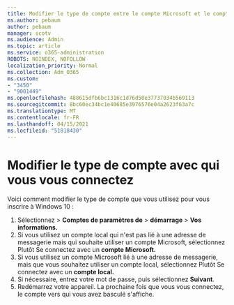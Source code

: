 ```yaml
---
title: Modifier le type de compte entre le compte Microsoft et le compte local
ms.author: pebaum
author: pebaum
manager: scotv
ms.audience: Admin
ms.topic: article
ms.service: o365-administration
ROBOTS: NOINDEX, NOFOLLOW
localization_priority: Normal
ms.collection: Adm_O365
ms.custom:
- "3450"
- "9001449"
ms.openlocfilehash: 488615dfb6bc1316c1d76d50e37737034b569113
ms.sourcegitcommit: 8bc60ec34bc1e40685e3976576e04a2623f63a7c
ms.translationtype: MT
ms.contentlocale: fr-FR
ms.lasthandoff: 04/15/2021
ms.locfileid: "51818430"
---
```

# <a name="change-the-account-type-that-you-sign-in-with"></a>Modifier le type de compte avec qui vous vous connectez

Voici comment modifier le type de compte que vous utilisez pour vous inscrire à Windows 10 :

1. Sélectionnez   >  **Comptes de paramètres de**  >  **démarrage**  >  **Vos informations.**
2. Si vous utilisez un compte local qui n'est pas lié à une adresse de messagerie mais qui souhaite utiliser un compte Microsoft, sélectionnez Plutôt Se connectez avec un **compte Microsoft.**
3. Si vous utilisez un compte Microsoft lié à une adresse de messagerie, mais que vous souhaitez utiliser un compte local, sélectionnez Plutôt Se connectez avec un **compte local.**
4. Si nécessaire, entrez votre mot de passe, puis sélectionnez **Suivant**.
5. Redémarrez votre appareil. La prochaine fois que vous vous connectez, le compte vers qui vous avez basculé s'affiche.